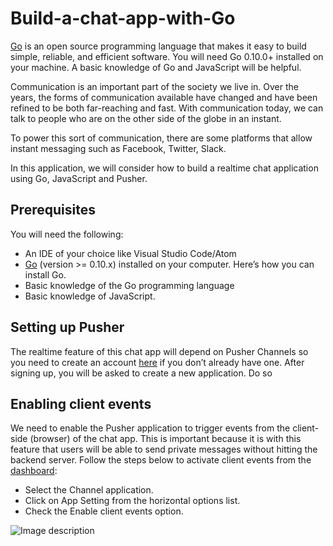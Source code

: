# Build-a-chat-app-with-Go

[Go](https://golang.org/) is an open source programming language that makes it easy to build simple, reliable, and efficient software. You will need Go 0.10.0+ installed on your machine. A basic knowledge of Go and JavaScript will be helpful.

Communication is an important part of the society we live in. Over the years, the forms of communication available have changed and have been refined to be both far-reaching and fast. With communication today, we can talk to people who are on the other side of the globe in an instant.

To power this sort of communication, there are some platforms that allow instant messaging such as Facebook, Twitter, Slack.

In this application, we will consider how to build a realtime chat application using Go, JavaScript and Pusher. 

## Prerequisites

You will need the following:
- An IDE of your choice like Visual Studio Code/Atom
- [Go](https://golang.org/) (version >= 0.10.x) installed on your computer. Here’s how you can install Go.
- Basic knowledge of the Go programming language
- Basic knowledge of JavaScript.

## Setting up Pusher

The realtime feature of this chat app will depend on Pusher Channels so you need to create an account [here](https://dashboard.pusher.com/accounts/sign_up) if you don’t already have one. After signing up, you will be asked to create a new application. Do so

## Enabling client events

We need to enable the Pusher application to trigger events from the client-side (browser) of the chat app. This is important because it is with this feature that users will be able to send private messages without hitting the backend server. Follow the steps below to activate client events from the [dashboard](https://dashboard.pusher.com/):

- Select the Channel application.
- Click on App Setting from the horizontal options list.
- Check the Enable client events option. 

![Image description](https://images.ctfassets.net/1es3ne0caaid/r2p5Sr6hLq4eeWMoII8YE/78f08355870ee274ed621530d5fd9f16/chat-app-go-enable-client-events.png)
